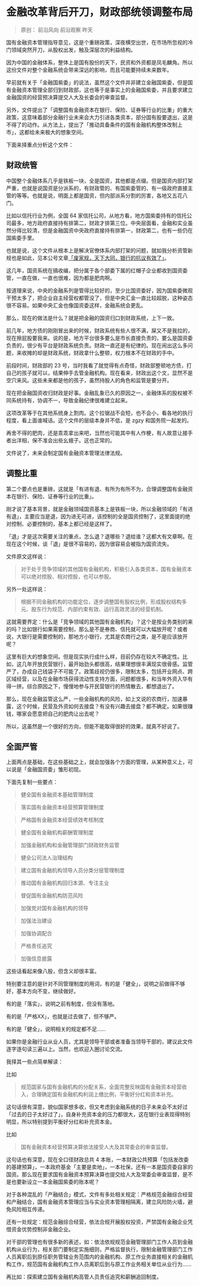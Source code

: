 # 金融改革背后开刀，财政部统领调整布局
> 原创： 前沿风向  前沿观察  昨天

国有金融资本管理指导意见，这是个重磅政策，深夜横空出世，在市场所忽视的冷门领域突然开刀，从股权出发，触及深层次的利益结构。

因为中国的金融体系，整体上是国有股份的天下，民资和外资都是凤毛麟角。所以这份文件对整个金融系统会带来深远的影响，而且可能要持续未来数年。

早前就有关于「金融国紫委」的说法，虽然这个文件并非建立金融国紫委，但是国有金融资本管理全部归到财政部，这也等于是事实上的金融国紫委，并且要求建立金融国资的经营预决算提交人大及长委会的审查监督。

另外，文件提出了「调整国有金融资本在银行、保险、证券等行业的比重」的重大政策，这意味着部分金融行业未来会大力引进各类资本，部分国有股要退出，这是不得了的动作。从方法上，提出了「推动具备条件的国有金融机构整体改制上市」，这都给未来极大的想象空间。 

下面来择重点分析这个文件：

## 财政统管

中国整个金融体系几乎是铁板一块，全是国资，其他都是点缀。但是国资内部打架严重，也就是说国资是分派系的，有财政管的、有国紫委管的、有一级政府直接主管的等等。也就是说，明面上都是国资，但内部派系分割的厉害，各地又五花八门。

比如以信托行业为例，全国 64 家信托公司，从地方看，地方国紫委持有的信托公司最多，地方政府直接持有排第二，财政才排第三位。中央层面看，金融和实业虽然分得比较清，但是金融国资中央政府直接持有排第一，财政第二，也有一些仍在国紫委手里。

也就是说，这个文件从根本上是解决官僚体系内部打架的问题，就如我分析资管新规也是如此，见本公号文章[「废家规，天下大同，银行的抗议有效了」](https://mp.weixin.qq.com/s?__biz=MjM5MDIzNjY4MA==&mid=2653202088&idx=1&sn=85e536e766d4b355e2458f8b5f694b02&chksm=bd97efcf8ae066d94fd8516faa9dd4eaf1e0c12bfab8d6a0eaf050f00d89c9a78175a53ebf78&scene=21#wechat_redirect)。

这几年，国资系统在搞收编，把分属于各个部委下属的红帽子企业都收到国资委管，一直在做，一直也很难，因为都是肥肉啊。

按道理来说，中央的金融系列是管得比较好的，至少比国资委好，因为国紫委微观干预太多了，把企业自主经营权都管没了，但是中央汇金一直比较超脱，这种姿态很不容易。如果中央汇金也像国资委这样，金融系统会更乱。

那么，现在的做法是什么？就是把金融的国资归口到财政系统，上下一致。

前几年，地方债的刚刚冒出来的时候，财政系统有些人很不满，屎又不是我拉的，现在擦屁股要我来。说的是，地方平台很多要么是市长直接负责的，要么是国资委负责的，很少有平台是财政系统负责。财政一直还是有纪律的。现在闹出这么多问题，来收摊的却是财政系统，财政拿什么整顿，权力根本不在财政的手中。

前段时间，财政部的 23 号，当时我看了就觉得有点奇怪，财政部整顿地方债，打自己的孩子就可以，结果伸手去管金融机构。现在看来，财政出这个文，显然不是空穴来风。这些未来都是他的孩子，虽然持股人的角色和监管是要分开。

现在把金融国资收归财政是好事。金融乱象已久的原因之一，金融体系的股权被不同系统持有，协调不一，导致金融纪律很难建立起来。

这项改革等于在其他系统身上割肉。这个拉锯战不会短，也不会小，看各地的执行程度，看上面谁喊话。这个文件的层级本身并不低，是 zgzy 和国务院一起发的。

再舍不得的肥肉，还是乖乖拿出来吧，当然也可能其中有人作梗，有人故意让接手者出洋相，保不准会出些幺蛾子。这也正常的。

文件说了，未来会制定国有金融资本管理法律法规。

## 调整比重

 第二个要点也是重磅，这就是「有进有退、有所为有所不为，合理调整国有金融资本在银行、保险、证券等行业的比重」。

刚才说了基本背景，就是金融领域国资基本上是铁板一块，所以金融领域的「有进有退」，主要应当是退，因为进无可进，该控制的全是国资控制了，这里面提的绝对控制、必要控制的，基本上都已经是这样了。

「退」才是这次需要关注的重点，怎么退？退哪些？退给谁？这都大有文章啊。在现在这个时候，谈「退」是很不容易的，因为很容易会被指为国资流失。

文件原文这样说：

> 对于处于竞争领域的其他国有金融机构，积极引入各类资本，国有金融资本可以绝对控股、相对控股，也可以参股。

另外一处这样说：

> 根据不同金融机构的功能定位，逐步调整国有股权比例，形成股权结构多元、股东行为规范、内部约束有效、运行高效灵活的经营机制。

 这就需要界定：什么是「竞争领域的其他国有金融机构」？这个是按业务类别的来的吗？比如银行如果需要控制，那么是不是券商、信托就可以大幅放开呢？或者说，大银行是需要控制的，那地方小银行，尤其是农商行之类，是不是应该放开呢？

这里有巨大的想象空间。但是现实执行成什么样，目前仍存在较大不确定性。比如，这几年开放民营银行，最开始劲头都很高，结果理想很丰满现实很骨感。监管严了，办成自己钱袋子不可能了。政策歧视仍很多，限制太多，包括开业网点、跨区域经营，以及在金融市场获得流动性支持方面，问题都很多，和当年外资入华有得一拼。综合原因之下，慢慢地参与开民营银行的热情散去，都想退出了。

那么，现在金融监管这么严，一些金融机构的风险，如上文说的农商行，加速暴露，这个时候，民营及外资如何去接盘？有没有兴趣去接盘？都不确定。如果很赚钱，哪家会愿意把自己的肥肉让出去呢？

所以，这虽然是一个很好的方向，但能不能取得很好的效果，就真不好说了。

## 全面严管

上面两点是基础，在这些基础之上，就会加强各个方面的管理，从某种意义上，可以说是「金融国资委」雏形初现。

下面先复制一些要点：

> 健全国有金融资本基础管理制度

> 落实国有金融资本经营预算管理制度

> 严格国有金融资本经营绩效考核制度

> 健全国有金融机构薪酬管理制度

> 加强金融机构和金融管理部门财政财务监管

> 健全公司法人治理结构

> 建立国有金融机构领导人员分类分层管理制度

> 推动国有金融机构回归本源、专注主业

> 督促国有金融机构防范风险

> 加强党对国有金融机构的领导

> 加强法治建设

> 加强协调配合

> 严格责任追究

> 加强信息披露

这些话看起来像八股，但含义却很丰富。

特别要注意的是针对不同管理制度的用词，有的是「健全」，说明之前做得不够好，基本方向不变，继续做好。

有的是「落实」，说明之前有制度，但没有落地。

有的是「严格XX」，也就是过去做了，但不够严。

有的是「健全」，说明相关的规定都不足……

如果你是金融行业从业人员，尤其是领导干部或者准备当领导干部的，建议此文件逐字逐句读三遍以上。当然，也欢迎入圈讨论交流。

我择其一些点简单解读：

比如

> 规范国家与国有金融机构的分配关系，全面完整反映国有金融资本经营收入，合理确定国有金融机构利润上缴比例，平衡好分红和资本补充。

这句话很有深意，貌似国家想多收，但又考虑到金融系统的日子未来会不太好过「过去的日子太好过了」，自身补充资本金的压力都很大，这在银行业表现得特别明显，所以特别提到平衡好分红和补充资本金。

比如

> 国有金融资本经营预算决算依法接受人大及其常委会的审查监督。

这句话也有深意，现在全口径财政总共 4 本账，一本财政公共预算「包括发改委的基建预算」，一本政府基金「主要是卖地」，一本社保，还有一本是国资委自家的国资。那么现在要求国有金融资本预算决算也提交给人大及常委会审查监督，是不是也要新设立一本金融国紫委的账本呢？

对于各种混乱的「产融结合」模式，文件有多处相关规定：严格规范金融综合经营和产融结合，国有金融资本管理应当与实业资本管理相隔离，建立风险防火墙，避免风险相互传递。

还有一处规定：规范金融综合经营，依法合规开展股权投资，严禁国有金融企业凭借资金优势控制非金融企业。

对干部的管理也有很多新的表述，如：依法依规规范金融管理部门工作人员到金融机构从业行为，相关部门要制定实施细则，严格监督执行，限制金融管理部门工作人员离职后到原任职务管辖业务范围内的金融机构、原工作业务直接相关的金融机构工作，规范国有金融机构工作人员离职后到与原工作业务相关单位从业行为…… 

再比如：探索建立国有金融机构高管人员责任追究和薪酬追回制度。
